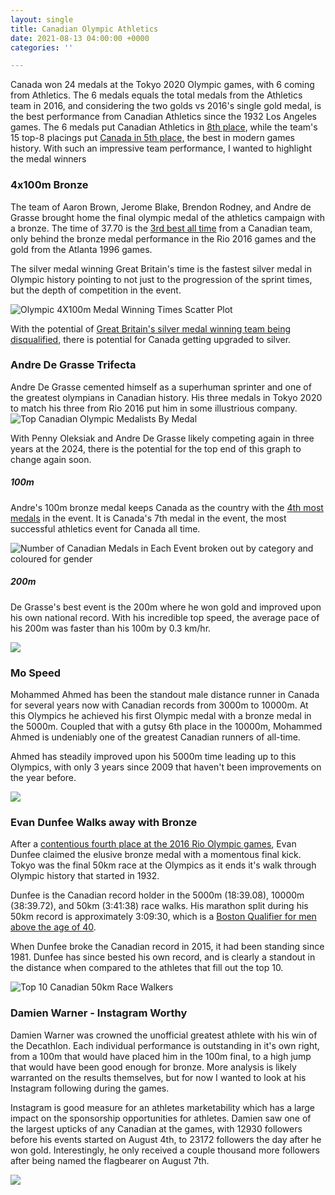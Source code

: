 ```yaml
---
layout: single
title: Canadian Olympic Athletics
date: 2021-08-13 04:00:00 +0000
categories: ''

---
```

Canada won 24 medals at the Tokyo 2020 Olympic games, with 6 coming from Athletics. The 6 medals equals the total medals from the Athletics team in 2016, and considering the two golds vs 2016's single gold medal, is the best performance from Canadian Athletics since the 1932 Los Angeles games. The 6 medals put Canadian Athletics in [8th place](https://www.worldathletics.org/competitions/olympic-games/the-xxxii-olympic-games-athletics-7132391/medaltable), while the team's 15 top-8 placings put [Canada in 5th place,](https://www.worldathletics.org/competitions/olympic-games/the-xxxii-olympic-games-athletics-7132391/placingtable) the best in modern games history. With such an impressive team performance, I wanted to highlight the medal winners

### 4x100m Bronze

The team of Aaron Brown, Jerome Blake, Brendon Rodney, and Andre de Grasse brought home the final olympic medal of the athletics campaign with a bronze. The time of 37.70 is the [3rd best all time](https://athletics.ca/rankings-records/rankings/?y=0&season=Outdoor&area=National&age_group_id=&category=Relays&event_id=136&track_wind=No&best_by_athlete=Yes) from a Canadian team, only behind the bronze medal performance in the Rio 2016 games and the gold from the Atlanta 1996 games.

The silver medal winning Great Britain's time is the fastest silver medal in Olympic history pointing to not just to the progression of the sprint times, but the depth of competition in the event.

![Olympic 4X100m Medal Winning Times Scatter Plot](/uploads/olympic-4x100m-medal-winning-times.png "Olympic 4X100m Medal Winning Times")

With the potential of [Great Britain's silver medal winning team being disqualified](https://www.cbc.ca/sports/olympics/summer/trackandfield/chinjindu-ujah-tests-positive-4-100m-tokyo-olympics-1.6138959), there is potential for Canada getting upgraded to silver.

### Andre De Grasse Trifecta

Andre De Grasse cemented himself as a superhuman sprinter and one of the greatest olympians in Canadian history. His three medals in Tokyo 2020 to match his three from Rio 2016 put him in some illustrious company.![Top Canadian Olympic Medalists By Medal](/uploads/top-canadian-olympic-medalists.png "Top Canadian Olympic Medalists")

With Penny Oleksiak and Andre De Grasse likely competing again in three years at the 2024, there is the potential for the top end of this graph to change again soon.

##### 100m

Andre's 100m bronze medal keeps Canada as the country with the [4th most medals](https://en.wikipedia.org/wiki/100_metres_at_the_Olympics#Medals_by_country) in the event. It is Canada's 7th medal in the event, the most successful athletics event for Canada all time.

![Number of Canadian Medals in Each Event broken out by category and coloured for gender](/uploads/canadianmedalstreemap.png "Number of Canadian Medals in Each Event")

##### 200m

De Grasse's best event is the 200m where he won gold and improved upon his own national record. With his incredible top speed, the average pace of his 200m was faster than his 100m by 0.3 km/hr.

![](/uploads/speed-difference-in-de-grasse-s-races.png)

### Mo Speed

Mohammed Ahmed has been the standout male distance runner in Canada for several years now with Canadian records from 3000m to 10000m. At this Olympics he achieved his first Olympic medal with a bronze medal in the 5000m. Coupled that with a gutsy 6th place in the 10000m, Mohammed Ahmed is undeniably one of the greatest Canadian runners of all-time.

Ahmed has steadily improved upon his 5000m time leading up to this Olympics, with only 3 years since 2009 that haven't been improvements on the year before.

![](/uploads/mohammed-ahemd-s-5000m-progression.png)

### Evan Dunfee Walks away with Bronze

After a [contentious fourth place at the 2016 Rio Olympic games](https://globalnews.ca/news/2892133/rio-2016-canadas-evan-dunfee-finishes-fourth-in-50-kilometre-race-walk-after-a-collision-near-finish-line/), Evan Dunfee claimed the elusive bronze medal with a momentous final kick. Tokyo was the final 50km race at the Olympics as it ends it's walk through Olympic history that started in 1932.

Dunfee is the Canadian record holder in the 5000m (18:39.08), 10000m (38:39.72), and 50km (3:41:38) race walks. His marathon split during his 50km record is approximately 3:09:30, which is a [Boston Qualifier for men above the age of 40](https://www.baa.org/races/boston-marathon/qualify).

When Dunfee broke the Canadian record in 2015, it had been standing since 1981. Dunfee has since bested his own record, and is clearly a standout in the distance when compared to the athletes that fill out the top 10.

![](/uploads/top-10-canadian-50km-race-walkers.png "Top 10 Canadian 50km Race Walkers")

### Damien Warner - Instagram Worthy

Damien Warner was crowned the unofficial greatest athlete with his win of the Decathlon. Each individual performance is outstanding in it's own right, from a 100m that would have placed him in the 100m final, to a high jump that would have been good enough for bronze. More analysis is likely warranted on the results themselves, but for now I wanted to look at his Instagram following during the games. 

Instagram is good measure for an athletes marketability which has a large impact on the sponsorship opportunities for athletes. Damien saw one of the largest upticks of any Canadian at the games, with 12930 followers before his events started on August 4th, to 23172 followers the day after he won gold. Interestingly, he only received a couple thousand more followers after being named the flagbearer on August 7th.

![](/uploads/damien-warner-s-instagram-following-during-the-olympics.png)